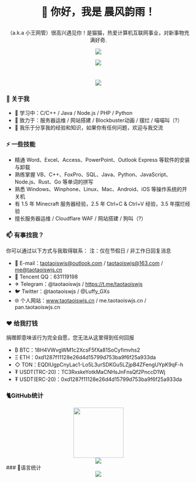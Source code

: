 # <p align="center">👋 你好，我是 晨风韵雨！</p>
<p align="center">（a.k.a 小王网管）很高兴遇见你！是猫猫，热爱计算机互联网事业，对新事物充满好奇.<br/></p>
<p align="center"><a href="https://wakatime.com/@018c29a9-6bba-4290-b83c-e1d1582f0233"><img src="https://wakatime.com/badge/user/018c29a9-6bba-4290-b83c-e1d1582f0233.svg"/></a></p>
<div align="center"> <img src="https://visitor-badge.glitch.me/badge?page_id=sun0225SUN" /> </div>
<h1 align="center"> <a href="https://sunguoqi.com/"> <img src="https://readme-typing-svg.herokuapp.com/?lines=console.log(%22Hello%2C%20World!%22);小孙同学祝您今天愉快!&center=true&size=27"> </a> </h1>


### 🚀 关于我
- 🌱 学习中：C/C++ / Java / Node.js / PHP / Python
- 🔭 致力于：服务器运维 / 网站搭建 / Blockbuster动画 / 摆烂 / 喵喵叫（?）
- 💬 我乐于分享我的经验和知识，如果你有任何问题，欢迎与我交流
  
### ⚡ 一些技能
- 精通 Word、Excel、Access、PowerPoint、Outlook Express 等软件的安装与卸载
- 熟练掌握 VB、C++、FoxPro、SQL、Java、Python、JavaScript、Node.js、Rust、Go 等单词的拼写
- 熟悉 Windows、Winphone、Linux、Mac、Android、iOS 等操作系统的开关机
- 有 1.5 年 Minecraft 服务器经验，2.5 年 Ctrl+C & Ctrl+V 经验，3.5 年摆烂经验
- 擅长服务器运维 / Cloudflare WAF / 网站搭建 / 狗叫（?）
  
### 📫 有事找我？

你可以通过以下方式与我取得联系：
注：仅在节假日 / 非工作日回复消息

- 📧 E-mail：taotaoiswjs@outlook.com / taotaoiswjs@163.com / me@taotaoiswjs.cn
- 🐧 Tencent QQ：631119198
- ✈ Telegram：@taotaoiswjs / https://t.me/taotaoiswjs
- 🐦 Twitter：@taotaoiswjs / @Luffy_GXs
- 🌐 个人网站：www.taotaoiswjs.cn / me.taotaoiswjs.cn / pan.taotaoiswjs.cn

### ❤️ 给我打钱
捐赠即意味该行为完全自愿，您无法从这里得到任何回报

- ₿ BTC：18H4VWvgWM1c2XcsF5fXa81SoCyfimvhs2
- Ξ ETH：0xd1287f11128e26d4d15799d753ba9f6f25a933da
- ◇ TON：EQDlUgpCnyLac1-Lo5L3urSDKGu5LZjpB4ZFengUYpK9qF-h
- ₮ USDT(TRC-20)：TC3RxskeYotkMaCNHsJnFnsQf2PnccD1Wj
- ₮ USDT(ERC-20)：0xd1287f11128e26d4d15799d753ba9f6f25a933da


### 🐈GitHub统计
<div align="center"> <img height="137px" src="https://github-readme-stats.vercel.app/api?username=sun0225SUN&hide_title=true&hide_border=true&show_icons=trueline_height=21&text_color=000&icon_color=000&bg_color=0,ea6161,ffc64d,fffc4d,52fa5a&theme=graywhite" /> </div>
<div align="center"> <img src="https://activity-graph.herokuapp.com/graph?username=sun0225SUN&theme=xcode" /> </div>
### 📖语言统计
<div align="center"> <img src="https://github-readme-stats.vercel.app/api/top-langs/?username=sun0225SUN&hide_title=true&hide_border=true&layout=compact&langs_count=6&text_color=000&icon_color=fff&bg_color=0,52fa5a,4dfcff,c64dff&theme=graywhite" /> </div>
